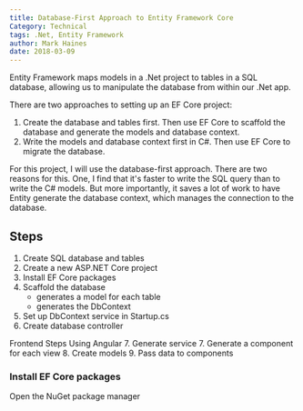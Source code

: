```yaml
---
title: Database-First Approach to Entity Framework Core
Category: Technical
tags: .Net, Entity Framework
author: Mark Haines
date: 2018-03-09
---
```

Entity Framework maps models in a .Net project to tables in a SQL database, allowing us to manipulate the database from within our .Net app.

There are two approaches to setting up an EF Core project: 
1) Create the database and tables first. Then use EF Core to scaffold the database and generate the models and database context.
2) Write the models and database context first in C#. Then use EF Core to migrate the database.

For this project, I will use the database-first approach. There are two reasons for this. One, I find that it's faster to write the SQL query than to write the C# models. But more importantly, it saves a lot of work to have Entity generate the database context, which manages the connection to the database.


## Steps
1. Create SQL database and tables
2. Create a new ASP.NET Core project
3. Install EF Core packages
4. Scaffold the database
    - generates a model for each table
    - generates the DbContext
5. Set up DbContext service in Startup.cs
6. Create database controller

Frontend Steps Using Angular
7. Generate service
7. Generate a component for each view
8. Create models
9. Pass data to components


### Install EF Core packages

Open the NuGet package manager

